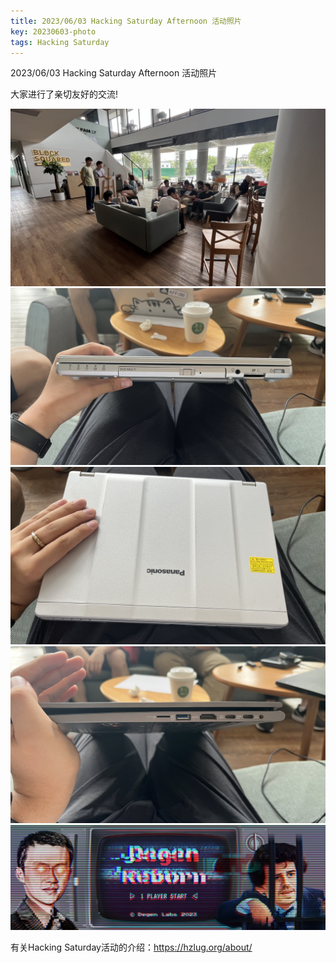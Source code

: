 ```yaml
---
title: 2023/06/03 Hacking Saturday Afternoon 活动照片
key: 20230603-photo
tags: Hacking Saturday
---
```

2023/06/03 Hacking Saturday Afternoon 活动照片

大家进行了亲切友好的交流!

![Photo](https://github.com/hzlug/res2023/blob/main/q2/IMG_2707.jpeg?raw=true)
![Photo](https://github.com/hzlug/res2023/blob/main/q2/IMG_2703.jpeg?raw=true)
![Photo](https://github.com/hzlug/res2023/blob/main/q2/IMG_2704.jpeg?raw=true)
![Photo](https://github.com/hzlug/res2023/blob/main/q2/IMG_2705.jpeg?raw=true)
![Photo](https://github.com/hzlug/res2023/blob/main/q2/IMG_2706.JPG?raw=true)

有关Hacking Saturday活动的介绍：<https://hzlug.org/about/>
